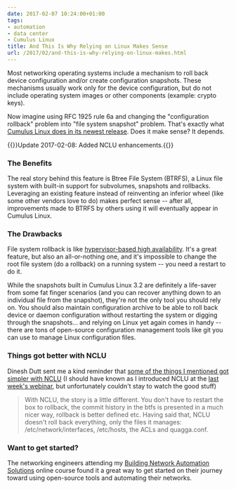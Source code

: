 ```yaml
---
date: 2017-02-07 10:24:00+01:00
tags:
- automation
- data center
- Cumulus Linux
title: And This Is Why Relying on Linux Makes Sense
url: /2017/02/and-this-is-why-relying-on-linux-makes.html
---
```

Most networking operating systems include a mechanism to roll back device configuration and/or create configuration snapshots. These mechanisms usually work only for the device configuration, but do not include operating system images or other components (example: crypto keys).

Now imagine using RFC 1925 rule 6a and changing the "configuration rollback" problem into "file system snapshot" problem. That's exactly what [Cumulus Linux does in its newest release](https://cumulusnetworks.com/blog/new-cumulus-linux-features-snapshots-rollback/). Does it make sense? It depends.
<!--more-->
{{<note update>}}Update 2017-02-08: Added NCLU enhancements.{{</note>}}

### The Benefits

The real story behind this feature is Btree File System (BTRFS), a Linux file system with built-in support for subvolumes, snapshots and rollbacks. Leveraging an existing feature instead of reinventing an inferior wheel (like some other vendors love to do) makes perfect sense -- after all, improvements made to BTRFS by others using it will eventually appear in Cumulus Linux.

### The Drawbacks

File system rollback is like [hypervisor-based high availability](/2011/08/high-availability-fallacies.html). It's a great feature, but also an all-or-nothing one, and it's impossible to change the root file system (do a rollback) on a running system -- you need a restart to do it.

While the snapshots built in Cumulus Linux 3.2 are definitely a life-saver from some fat finger scenarios (and you can recover anything down to an individual file from the snapshot), they're not the only tool you should rely on. You should also maintain configuration archive to be able to roll back device or daemon configuration without restarting the system or digging through the snapshots... and relying on Linux yet again comes in handy -- there are tons of open-source configuration management tools like git you can use to manage Linux configuration files.

### Things got better with NCLU

Dinesh Dutt sent me a kind reminder that [some of the things I mentioned got simpler with NCLU](https://cumulusnetworks.com/blog/cumulus-linux-network-command-line-utlility/) (I should have known as I introduced NCLU at the [last week\'s webinar](http://go.cumulusnetworks.com/l/32472/2017-01-04/8v3fbr), but unfortunately couldn\'t stay to watch the good stuff)

> With NCLU, the story is a little different. You don\'t have to restart the box to rollback, the commit history in the btfs is presented in a much nicer way, rollback is better defined etc. Having said that, NCLU doesn\'t roll back everything, only the files it manages: /etc/network/interfaces, /etc/hosts, the ACLs and quagga.conf.

### Want to get started?

The networking engineers attending my [Building Network Automation Solutions](http://www.ipspace.net/Building_Network_Automation_Solutions) online course found it a great way to get started on their journey toward using open-source tools and automating their networks.